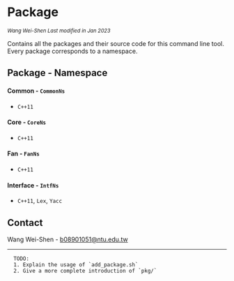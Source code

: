# Package

<small><i>Wang Wei-Shen Last modified in Jan 2023</i></small>

Contains all the packages and their source code for this command line tool. Every package corresponds to a namespace.

## Package - Namespace
#### Common - `CommonNs`
* `C++11`
#### Core - `CoreNs`
* `C++11`
#### Fan - `FanNs`
* `C++11`
#### Interface - `IntfNs`
* `C++11`, `Lex`, `Yacc`

## Contact
Wang Wei-Shen - b08901051@ntu.edu.tw

<hr>

      TODO:
      1. Explain the usage of `add_package.sh`
      2. Give a more complete introduction of `pkg/`
